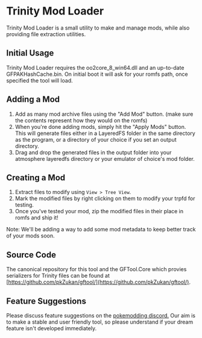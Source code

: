 # Trinity Mod Loader
Trinity Mod Loader is a small utility to make and manage mods, while also providing file extraction utilities.

## Initial Usage
Trinity Mod Loader requires the oo2core_8_win64.dll and an up-to-date GFPAKHashCache.bin.
On initial boot it will ask for your romfs path, once specified the tool will load.

## Adding a Mod
1. Add as many mod archive files using the "Add Mod" button. (make sure the contents represent how they would on the romfs)
2. When you're done adding mods, simply hit the "Apply Mods" button. This will generate files either in a LayeredFS folder in the same directory as the program, or a directory of your choice if you set an output directory.
3. Drag and drop the generated files in the output folder into your atmosphere layeredfs directory or your emulator of choice's mod folder.

## Creating a Mod
1. Extract files to modify using ``View > Tree View``.
2. Mark the modified files by right clicking on them to modify your trpfd for testing.
3. Once you've tested your mod, zip the modified files in their place in romfs and ship it!

Note: We'll be adding a way to add some mod metadata to keep better track of your mods soon.

## Source Code
The canonical repository for this tool and the GFTool.Core which provies serializers for Trinity files can be found at [https://github.com/pkZukan/gftool/](https://github.com/pkZukan/gftool/).

## Feature Suggestions
Please discuss feature suggestions on the [pokemodding discord.](http://discord.gg/A99eGRF) Our aim is to make a stable and user friendly tool, so please understand if your dream feature isn't developed immediately.
